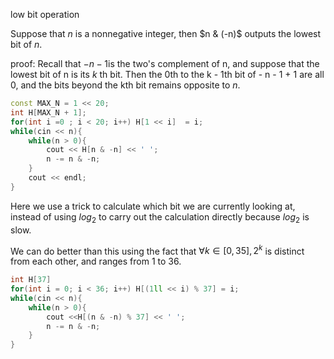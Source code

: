 low bit operation

Suppose that $n$​ is a nonnegative integer, then $n & (-n)$​ outputs the lowest bit of $n$​.

proof: Recall that $-n - 1$​ is the two's complement of n, and suppose that the lowest bit of n is its $k$​ th bit. Then the 0th to the k - 1th bit of - n - 1 + 1 are all 0, and the bits beyond the kth bit remains opposite to $n$. ​ 

```c++
const MAX_N = 1 << 20;
int H[MAX_N + 1];
for(int i =0 ; i < 20; i++) H[1 << i]  = i;
while(cin << n){
    while(n > 0){
        cout << H[n & -n] << ' ';
        n -= n & -n;
    }
    cout << endl;
}
```

Here we use a trick to calculate which bit we are currently looking at, instead of using $log_{2}$ to carry out the calculation directly because $log_2$​ is slow.



We can do better than this using the fact that $\forall k  \in [0, 35], 2^{k} % 37$ is distinct from each other, and ranges from 1 to 36.



```c++
int H[37]
for(int i = 0; i < 36; i++) H[(1ll << i) % 37] = i;
while(cin << n){
	while(n > 0){
		cout <<H[(n & -n) % 37] << ' ';
		n -= n & -n;
	}
}
```

